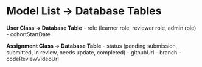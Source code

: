 # Model List -> Database Tables 

**User Class -> Database Table**
    - role (learner role, reviewer role, admin role)
    - cohortStartDate

**Assignment Class -> Database Table**
    - status (pending submission, submitted, in review, needs update, completed)
    - githubUrl
    - branch
    - codeReviewVideoUrl

